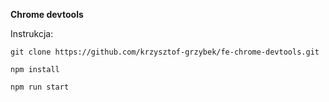 **Chrome devtools**

Instrukcja:

`git clone https://github.com/krzysztof-grzybek/fe-chrome-devtools.git`

`npm install`

`npm run start`